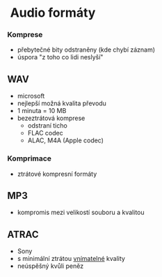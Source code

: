#  Audio formáty
### Komprese
- přebytečné bity odstraněny (kde chybí záznam)
- úspora "z toho co lidi neslyší"
## WAV
- microsoft
- nejlepší možná kvalita převodu
- 1 minuta = 10 MB
- bezeztrátová komprese
	- odstraní ticho
	- FLAC codec
	- ALAC, M4A (Apple codec)
### Komprimace
- ztrátové kompresní formáty
## MP3
- kompromis mezi velikostí souboru a kvalitou
## ATRAC
- Sony
- s minimální ztrátou <u>vnímatelné</u> kvality
- neúspěšný kvůli peněz